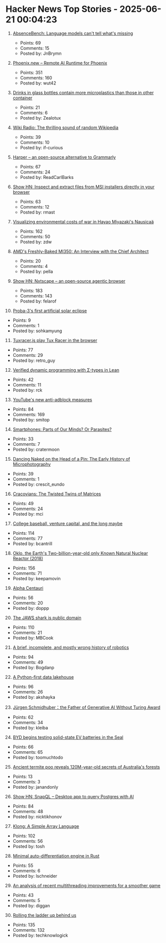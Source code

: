 # Hacker News Top Stories - 2025-06-21 00:04:23

1. [AbsenceBench: Language models can't tell what's missing](https://arxiv.org/abs/2506.11440)
   - Points: 69
   - Comments: 15
   - Posted by: JnBrymn

2. [Phoenix.new – Remote AI Runtime for Phoenix](https://fly.io/blog/phoenix-new-the-remote-ai-runtime/)
   - Points: 351
   - Comments: 160
   - Posted by: wut42

3. [Drinks in glass bottles contain more microplastics than those in other container](https://www.anses.fr/en/content/drinks-glass-bottles-contain-more-microplastics-those-other-containers)
   - Points: 21
   - Comments: 6
   - Posted by: Zealotux

4. [Wiki Radio: The thrilling sound of random Wikipedia](https://www.monkeon.co.uk/wikiradio/)
   - Points: 39
   - Comments: 10
   - Posted by: if-curious

5. [Harper – an open-source alternative to Grammarly](https://writewithharper.com)
   - Points: 67
   - Comments: 24
   - Posted by: ReadCarlBarks

6. [Show HN: Inspect and extract files from MSI installers directly in your browser](https://pymsi.readthedocs.io/en/latest/msi_viewer.html)
   - Points: 63
   - Comments: 12
   - Posted by: rmast

7. [Visualizing environmental costs of war in Hayao Miyazaki's Nausicaä](https://jgeekstudies.org/2025/06/20/wilted-lands-and-wounded-worlds-visualizing-environmental-costs-of-war-in-hayao-miyazakis-nausicaa-of-the-valley-of-the-wind/)
   - Points: 162
   - Comments: 50
   - Posted by: zdw

8. [AMD's Freshly-Baked MI350: An Interview with the Chief Architect](https://chipsandcheese.com/p/amds-freshly-baked-mi350-an-interview)
   - Points: 20
   - Comments: 4
   - Posted by: pella

9. [Show HN: Nxtscape – an open-source agentic browser](https://github.com/nxtscape/nxtscape)
   - Points: 183
   - Comments: 143
   - Posted by: felarof

10. [Proba-3's first artificial solar eclipse](https://www.esa.int/Enabling_Support/Space_Engineering_Technology/Proba-3/Proba-3_s_first_artificial_solar_eclipse)
   - Points: 9
   - Comments: 1
   - Posted by: sohkamyung

11. [Tuxracer.js play Tux Racer in the browser](https://github.com/ebbejan/tux-racer-js)
   - Points: 77
   - Comments: 29
   - Posted by: retro_guy

12. [Verified dynamic programming with Σ-types in Lean](https://tannerduve.github.io/blog/memoization-sigma/)
   - Points: 42
   - Comments: 11
   - Posted by: rck

13. [YouTube's new anti-adblock measures](https://iter.ca/post/yt-adblock/)
   - Points: 84
   - Comments: 169
   - Posted by: smitop

14. [Smartphones: Parts of Our Minds? Or Parasites?](https://www.tandfonline.com/doi/full/10.1080/00048402.2025.2504070)
   - Points: 33
   - Comments: 7
   - Posted by: cratermoon

15. [Dancing Naked on the Head of a Pin: The Early History of Microphotography](https://publicdomainreview.org/essay/dancing-naked-on-the-head-of-a-pin)
   - Points: 39
   - Comments: 1
   - Posted by: crescit_eundo

16. [Cracovians: The Twisted Twins of Matrices](https://marcinciura.wordpress.com/2025/06/20/cracovians-the-twisted-twins-of-matrices/)
   - Points: 49
   - Comments: 24
   - Posted by: mci

17. [College baseball, venture capital, and the long maybe](https://bcantrill.dtrace.org/2025/06/15/college-baseball-venture-capital-and-the-long-maybe/)
   - Points: 114
   - Comments: 77
   - Posted by: bcantrill

18. [Oklo, the Earth's Two-billion-year-old only Known Natural Nuclear Reactor (2018)](https://www.iaea.org/newscenter/news/meet-oklo-the-earths-two-billion-year-old-only-known-natural-nuclear-reactor)
   - Points: 156
   - Comments: 71
   - Posted by: keepamovin

19. [Alpha Centauri](https://www.filfre.net/2025/06/alpha-centauri/)
   - Points: 56
   - Comments: 20
   - Posted by: doppp

20. [The JAWS shark is public domain](https://ironicsans.ghost.io/how-the-jaws-shark-became-public-domain/)
   - Points: 110
   - Comments: 21
   - Posted by: MBCook

21. [A brief, incomplete, and mostly wrong history of robotics](https://generalrobots.substack.com/p/a-brief-incomplete-and-mostly-wrong)
   - Points: 94
   - Comments: 49
   - Posted by: Bogdanp

22. [A Python-first data lakehouse](https://www.bauplanlabs.com/blog/everything-as-python)
   - Points: 96
   - Comments: 26
   - Posted by: akshayka

23. [Jürgen Schmidhuber：the Father of Generative AI Without Turing Award](http://www.jazzyear.com/article_info.html?id=1352)
   - Points: 62
   - Comments: 34
   - Posted by: kleiba

24. [BYD begins testing solid-state EV batteries in the Seal](https://electrek.co/2025/06/20/byd-tests-solid-state-batteries-seal-ev-with-1000-miles-range/)
   - Points: 66
   - Comments: 65
   - Posted by: toomuchtodo

25. [Ancient termite poo reveals 120M-year-old secrets of Australia's forests](https://phys.org/news/2025-06-ancient-termite-poo-reveals-million.html)
   - Points: 13
   - Comments: 3
   - Posted by: janandonly

26. [Show HN: SnapQL – Desktop app to query Postgres with AI](https://github.com/NickTikhonov/snap-ql)
   - Points: 84
   - Comments: 48
   - Posted by: nicktikhonov

27. [Klong: A Simple Array Language](https://t3x.org/klong/)
   - Points: 102
   - Comments: 56
   - Posted by: tosh

28. [Minimal auto-differentiation engine in Rust](https://github.com/e3ntity/nanograd)
   - Points: 55
   - Comments: 6
   - Posted by: lschneider

29. [An analysis of recent multithreading improvements for a smoother game](https://dev.arma3.com/post/oprep-performance-optimizations-in-220)
   - Points: 43
   - Comments: 5
   - Posted by: diggan

30. [Rolling the ladder up behind us](https://xeiaso.net/blog/2025/rolling-ladder-behind-us/)
   - Points: 135
   - Comments: 132
   - Posted by: techknowlogick

